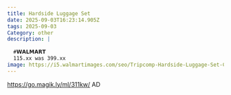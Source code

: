 ```yaml
---
title: Hardside Luggage Set
date: 2025-09-03T16:23:14.905Z
tags: 2025-09-03
Category: other
description: |
  
  #𝗪𝗔𝗟𝗠𝗔𝗥𝗧 
  115.xx was 399.xx
image: https://i5.walmartimages.com/seo/Tripcomp-Hardside-Luggage-Set-Carry-on-Lightweight-Suitcase-Set-of-3Piece-with-Spinner-Wheels-TSA-Lock-21inch-25inch-29inch-Wine-Red_9c54c0b4-aff9-4354-aad4-6210943dae22.37d4b4e6495476ce58c28f8fa1e07805.jpeg?odnHeight=573&odnWidth=573&odnBg=FFFFFF
---
```

https://go.magik.ly/ml/311kw/
AD